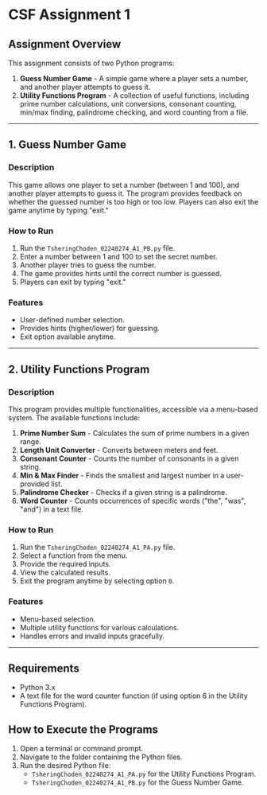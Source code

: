# CSF Assignment 1

## Assignment Overview
This assignment consists of two Python programs:
1. **Guess Number Game** - A simple game where a player sets a number, and another player attempts to guess it.
2. **Utility Functions Program** - A collection of useful functions, including prime number calculations, unit conversions, consonant counting, min/max finding, palindrome checking, and word counting from a file.

---

## 1. Guess Number Game
### Description
This game allows one player to set a number (between 1 and 100), and another player attempts to guess it. The program provides feedback on whether the guessed number is too high or too low. Players can also exit the game anytime by typing "exit."

### How to Run
1. Run the `TsheringChoden_02240274_A1_PB.py` file.
2. Enter a number between 1 and 100 to set the secret number.
3. Another player tries to guess the number.
4. The game provides hints until the correct number is guessed.
5. Players can exit by typing "exit."

### Features
- User-defined number selection.
- Provides hints (higher/lower) for guessing.
- Exit option available anytime.

---

## 2. Utility Functions Program
### Description
This program provides multiple functionalities, accessible via a menu-based system. The available functions include:
1. **Prime Number Sum** - Calculates the sum of prime numbers in a given range.
2. **Length Unit Converter** - Converts between meters and feet.
3. **Consonant Counter** - Counts the number of consonants in a given string.
4. **Min & Max Finder** - Finds the smallest and largest number in a user-provided list.
5. **Palindrome Checker** - Checks if a given string is a palindrome.
6. **Word Counter** - Counts occurrences of specific words ("the", "was", "and") in a text file.

### How to Run
1. Run the `TsheringChoden_02240274_A1_PA.py` file.
2. Select a function from the menu.
3. Provide the required inputs.
4. View the calculated results.
5. Exit the program anytime by selecting option `0`.

### Features
- Menu-based selection.
- Multiple utility functions for various calculations.
- Handles errors and invalid inputs gracefully.

---

## Requirements
- Python 3.x
- A text file for the word counter function (if using option 6 in the Utility Functions Program).

## How to Execute the Programs
1. Open a terminal or command prompt.
2. Navigate to the folder containing the Python files.
3. Run the desired Python file:
    - `TsheringChoden_02240274_A1_PA.py` for the Utility Functions Program.
    - `TsheringChoden_02240274_A1_PB.py` for the Guess Number Game.



